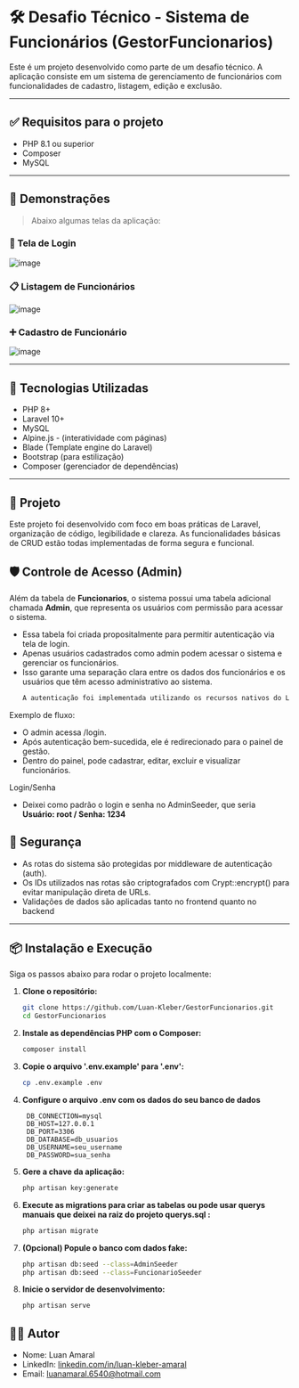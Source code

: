 # 🛠️ Desafio Técnico - Sistema de Funcionários (GestorFuncionarios)

Este é um projeto desenvolvido como parte de um desafio técnico. A aplicação consiste em um sistema de gerenciamento de funcionários com funcionalidades de cadastro, listagem, edição e exclusão.

---

## ✅ Requisitos para o projeto

- PHP 8.1 ou superior
- Composer
- MySQL

---

## 📸 Demonstrações

> Abaixo algumas telas da aplicação:
### 🔑 Tela de Login
![image](https://github.com/user-attachments/assets/6c3260e9-460a-486e-b8ca-69e3e0e5ad69)

### 📋 Listagem de Funcionários
![image](https://github.com/user-attachments/assets/a4263c46-63b6-40cb-bf9a-5b15eb8b73a8)

### ➕ Cadastro de Funcionário
![image](https://github.com/user-attachments/assets/088f6e0d-f790-4be0-976b-efc7bdb34c78)

---

## 🚀 Tecnologias Utilizadas

- PHP 8+
- Laravel 10+
- MySQL
- Alpine.js - (interatividade com páginas)
- Blade (Template engine do Laravel)
- Bootstrap (para estilização)
- Composer (gerenciador de dependências)

---

## 📌 Projeto

Este projeto foi desenvolvido com foco em boas práticas de Laravel, organização de código, legibilidade e clareza. As funcionalidades básicas de CRUD estão todas implementadas de forma segura e funcional.

## 🛡️ Controle de Acesso (Admin)
Além da tabela de **Funcionarios**, o sistema possui uma tabela adicional chamada **Admin**, que representa os usuários com permissão para acessar o sistema.

- Essa tabela foi criada propositalmente para permitir autenticação via tela de login.
- Apenas usuários cadastrados como admin podem acessar o sistema e gerenciar os funcionários.
- Isso garante uma separação clara entre os dados dos funcionários e os usuários que têm acesso administrativo ao sistema.
    ```bash
    A autenticação foi implementada utilizando os recursos nativos do Laravel, com middleware de proteção às rotas.

Exemplo de fluxo:

- O admin acessa /login.
- Após autenticação bem-sucedida, ele é redirecionado para o painel de gestão.
- Dentro do painel, pode cadastrar, editar, excluir e visualizar funcionários.

Login/Senha

- Deixei como padrão o login e senha no AdminSeeder, que seria **Usuário: root / Senha: 1234**

## 🔐 Segurança

- As rotas do sistema são protegidas por middleware de autenticação (auth).
- Os IDs utilizados nas rotas são criptografados com Crypt::encrypt() para evitar manipulação direta de URLs.
- Validações de dados são aplicadas tanto no frontend quanto no backend

---

## 📦 Instalação e Execução

Siga os passos abaixo para rodar o projeto localmente:

1. **Clone o repositório:**
   ```bash
   git clone https://github.com/Luan-Kleber/GestorFuncionarios.git
   cd GestorFuncionarios
2. **Instale as dependências PHP com o Composer:**
   ```bash
   composer install
3. **Copie o arquivo '.env.example' para '.env':**
   ```bash
   cp .env.example .env
4. **Configure o arquivo .env com os dados do seu banco de dados**
   ```bach
    DB_CONNECTION=mysql
    DB_HOST=127.0.0.1
    DB_PORT=3306
    DB_DATABASE=db_usuarios
    DB_USERNAME=seu_username
    DB_PASSWORD=sua_senha
5. **Gere a chave da aplicação:**
   ```bash
   php artisan key:generate
6. **Execute as migrations para criar as tabelas ou pode usar querys manuais que deixei na raiz do projeto querys.sql :**
   ```bash
   php artisan migrate
7. **(Opcional) Popule o banco com dados fake:**
   ```bash
   php artisan db:seed --class=AdminSeeder
   php artisan db:seed --class=FuncionarioSeeder
8. **Inicie o servidor de desenvolvimento:**
   ```bash
   php artisan serve

## 👨‍💻 Autor
- Nome: Luan Amaral
- LinkedIn: [linkedin.com/in/luan-kleber-amaral](https://www.linkedin.com/in/luan-kleber-amaral-0b2abb187/)
- Email: luanamaral.6540@hotmail.com
